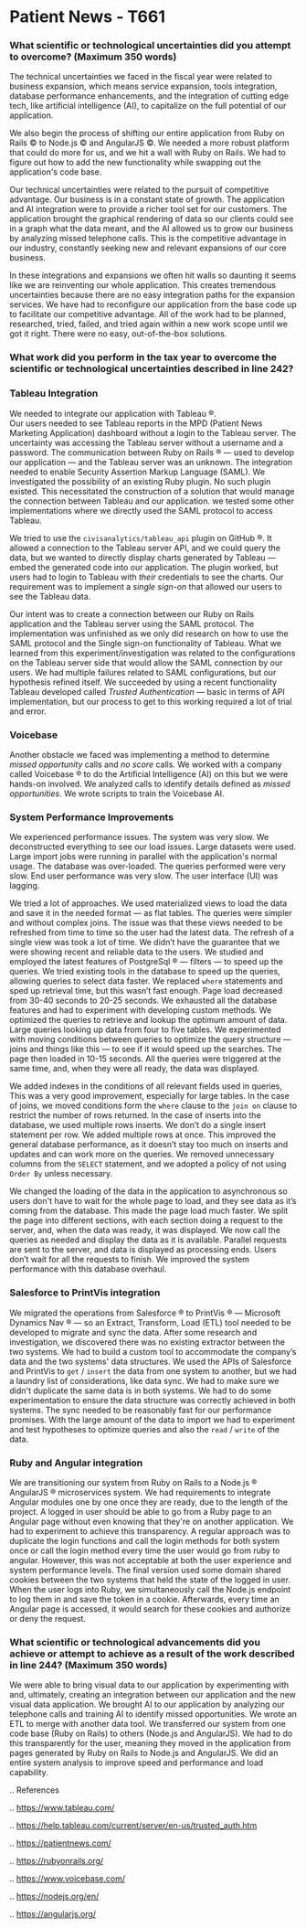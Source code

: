 Patient News - T661
=============================================================



### What scientific or technological uncertainties did you attempt to overcome? (Maximum 350 words)

The technical uncertainties we faced in the fiscal year were related to business expansion,
which means service expansion,
tools integration,
database performance enhancements,
and the integration of cutting edge tech,
like artificial intelligence (AI),
to capitalize on the full potential of our application.

We also begin the process of shifting our entire application from Ruby on Rails &copy; to Node.js &copy; and AngularJS &copy;.
We needed a more robust platform that could do more for us,
and we hit a wall with Ruby on Rails.
We had to figure out how to add the new functionality while swapping out the application's code base.

Our technical uncertainties were related to the pursuit of competitive advantage.
Our business is in a constant state of growth.
The application and AI integration were to provide a richer tool set for our customers.
The application brought the graphical rendering of data so our clients could see in a graph what the data meant,
and the AI allowed us to grow our business by analyzing missed telephone calls.
This is the competitive advantage in our industry,
constantly seeking new and relevant expansions of our core business.

In these integrations and expansions we often hit walls so daunting it seems like we are reinventing our whole application.
This creates tremendous uncertainties because there are no easy integration paths for the expansion services.
We have had to reconfigure our application from the base code up to facilitate our competitive advantage.
All of the work had to be planned,
researched,
tried,
failed,
and tried again within a new work scope until we got it right.
There were no easy,
out-of-the-box solutions.





### What work did you perform in the tax year to overcome the scientific or technological uncertainties described in line 242?


### Tableau Integration

We needed to integrate our application with Tableau &reg;.  
Our users needed to see Tableau reports in the MPD (Patient News Marketing Application) dashboard without a login to the Tableau server.
The uncertainty was accessing the Tableau server without a username and a password.
The communication between Ruby on Rails &reg;
&mdash;
used to develop our application
&mdash;
and the Tableau server was an unknown.
The integration needed to enable Security Assertion Markup Language (SAML).
We investigated the possibility of an existing Ruby plugin.
No such plugin existed.
This necessitated the construction of a solution that would manage the connection between Tableau and our application.
we tested some other implementations where we directly used the SAML protocol to access Tableau.

We tried to use the `civisanalytics/tableau_api` plugin on GitHub &reg;.
It allowed a connection to the Tableau server API,
and we could query the data,
but we wanted to directly display charts generated by Tableau
&mdash;
embed the generated code into our application.
The plugin worked,
but users had to login to Tableau with *their* credentials to see the charts.
Our requirement was to implement a *single sign-on* that allowed our users to see the Tableau data.

Our intent was to create a connection between our Ruby on Rails application and the Tableau server using the SAML protocol.
The implementation was unfinished as we only did research on how to use the SAML protocol and the Single sign-on functionality of Tableau.
What we learned from this experiment/investigation was related to the configurations on the Tableau server side that would allow the SAML connection by our users.
We had multiple failures related to SAML configurations,
but our hypothesis refined itself.
We succeeded by using a recent functionality Tableau developed called *Trusted Authentication*
&mdash;
basic in terms of API implementation,
but our process to get to this working required a lot of trial and error.

### Voicebase

Another obstacle we faced was implementing a method to determine *missed opportunity* calls and *no score* calls.
We worked with a company called Voicebase &reg; to do the Artificial Intelligence (AI) on this but we were hands-on involved.
We analyzed calls to identify details defined as  *missed opportunities*.
We wrote scripts to train the Voicebase AI.


### System Performance Improvements

We experienced performance issues.
The system was very slow.
We deconstructed everything to see our load issues.
Large datasets were used.
Large import jobs were running in parallel with the application's normal usage.
The database was over-loaded.
The queries performed were very slow.
End user performance was very slow.
The user interface (UI) was lagging.

We tried a lot of approaches.
We used materialized views to load the data and save it in the needed format
&mdash;
as flat tables.
The queries were simpler and without complex joins.
The issue was that these views needed to be refreshed from time to time so the user had the latest data.
The refresh of a single view was took a lot of time.
We didn’t have the guarantee that we were showing recent and reliable data to the users.
We studied and employed the latest features of PostgreSql &reg;
&mdash;
filters
&mdash;
to speed up the queries.
We tried existing tools in the database to speed up the queries,
allowing queries to select data faster.
We replaced `where` statements and sped up retrieval time,
but this wasn’t fast enough.
Page load decreased from 30-40 seconds to 20-25 seconds.
We exhausted all the database features and had to experiment with developing custom methods.
We optimized the queries to retrieve and lookup the optimum amount of data.
Large queries looking up data from four to five tables.
We experimented with moving conditions between queries to optimize the query structure
&mdash;
joins and things like this
&mdash;
to see if it would speed up the searches.
The page then loaded in 10-15 seconds.
All the queries were triggered at the same time,
and,
when they were all ready,
the data was displayed.

We added indexes in the conditions of all relevant fields used in queries,
This was a very good improvement,
especially for large tables.
In the case of joins,
we moved conditions form the `where` clause to the `join on` clause to restrict the number of rows returned.
In the case of inserts into the database,
we used multiple rows inserts.
We don’t do a single insert statement per row.
We added multiple rows at once.
This improved the general database performance,
as it doesn’t stay too much on inserts and updates and can work more on the queries.
We removed unnecessary columns from the `SELECT` statement,
and we adopted a policy of not using `Order By` unless necessary.

We changed the loading of the data in the application to asynchronous so users don't have to wait for the whole page to load,
and they see data as it’s coming from the database.
This made the page load much faster.
We split the page into different sections,
with each section doing a request to the server,
and,
when the data was ready,
it was displayed.
We now call the queries as needed and display the data as it is available.
Parallel requests are sent to the server,
and data is displayed as processing ends.
Users don’t wait for all the requests to finish.
We improved the system performance with this database overhaul.

### Salesforce to PrintVis integration

We migrated the operations from Salesforce &reg; to PrintVis &reg;
&mdash;
Microsoft Dynamics Nav &reg;
&mdash;
so an Extract,
Transform,
Load (ETL) tool needed to be developed to migrate and sync the data.
After some research and investigation,
we discovered there was no existing extractor between the two systems.
We had to build a custom tool to accommodate the company’s data and the two systems' data structures.
We used the APIs of Salesforce and PrintVis to `get` / `insert` the data from one system to another,
but we had a laundry list of considerations,
like data sync.
We had to make sure we didn't duplicate the same data is in both systems.
We had to do some experimentation to ensure the data structure was correctly achieved in both systems.
The sync needed to be reasonably fast for our performance promises.
With the large amount of the data to import we had to experiment and test hypotheses to optimize queries and also the `read` / `write` of the data.



### Ruby and Angular integration

We are transitioning our system from Ruby on Rails to a Node.js &reg; AngularJS &reg; microservices system.
We had requirements to integrate Angular modules one by one once they are ready,
due to the length of the project.
A logged in user should be able to go from a Ruby page to an Angular page without even knowing that they're on another application.
We had to experiment to achieve this transparency.
A regular approach was to duplicate the login functions and call the login methods for both system once or call the login method every time the user would go from ruby to angular.
However,
this was not acceptable at both the user experience and system performance levels.
The final version used some domain shared cookies between the two systems that held the state of the logged in user.
When the user logs into Ruby,
we simultaneously call the Node.js endpoint to log them in and save the token in a cookie.
Afterwards,
every time an Angular page is accessed,
it would search for these cookies and authorize or deny the request.


### What scientific or technological advancements did you achieve or attempt to achieve as a result of the work described in line 244? (Maximum 350 words)

We were able to bring visual data to our application by experimenting with and,
ultimately,
creating an integration between our application and the new visual data application.
We brought AI to our application by analyzing our telephone calls and training AI to identify missed opportunities.
We wrote an ETL to merge with another data tool.
We transferred our system from one code base (Ruby on Rails) to others (Node.js and AngularJS).
We had to do this transparently for the user,
meaning they moved in the application from pages generated by Ruby on Rails to Node.js and AngularJS.
We did an entire system analysis to improve speed and performance and load capability.



.. References

.. https://www.tableau.com/

.. https://help.tableau.com/current/server/en-us/trusted_auth.htm

.. https://patientnews.com/

.. https://rubyonrails.org/

.. https://www.voicebase.com/

.. https://nodejs.org/en/

.. https://angularjs.org/
